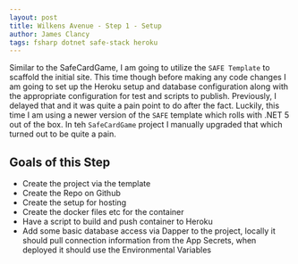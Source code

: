 ```yaml
---
layout: post
title: Wilkens Avenue - Step 1 - Setup
author: James Clancy
tags: fsharp dotnet safe-stack heroku
---
```


Similar to the SafeCardGame, I am going to utilize the `SAFE Template` to scaffold the initial site. This time though before making any code changes I am going to set up the Heroku setup and database configuration along with the appropriate configuration for test and scripts to publish. Previously, I delayed that and it was quite a pain point to do after the fact. Luckily, this time I am using a newer version of the `SAFE` template which rolls with .NET 5 out of the box. In teh `SafeCardGame` project I manually upgraded that which turned out to be quite a pain.

## Goals of this Step
* Create the project via the template
* Create the Repo on Github
* Create the setup for hosting
* Create the docker files etc for the container
* Have a script to build and push container to Heroku
* Add some basic database access via Dapper to the project, locally it should pull connection information from the App Secrets, when deployed it should use the Environmental Variables